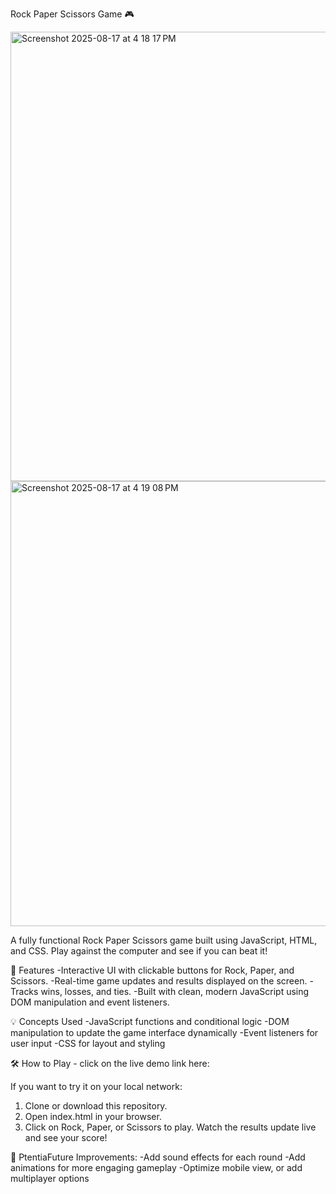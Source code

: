 Rock Paper Scissors Game 🎮

<img width="1436" height="719" alt="Screenshot 2025-08-17 at 4 18 17 PM" src="https://github.com/user-attachments/assets/18b6b2d1-3480-48fd-8548-d39176df2eaf" />
<img width="1439" height="712" alt="Screenshot 2025-08-17 at 4 19 08 PM" src="https://github.com/user-attachments/assets/6ec9db6a-abe6-493a-bcb8-0b63f5799d3a" />


A fully functional Rock Paper Scissors game built using JavaScript, HTML, and CSS. Play against the computer and see if you can beat it!

🎯 Features
-Interactive UI with clickable buttons for Rock, Paper, and Scissors.
-Real-time game updates and results displayed on the screen.
-Tracks wins, losses, and ties.
-Built with clean, modern JavaScript using DOM manipulation and event listeners.

💡 Concepts Used
-JavaScript functions and conditional logic
-DOM manipulation to update the game interface dynamically
-Event listeners for user input
-CSS for layout and styling

🛠️ How to Play - click on the live demo link here: 

If you want to try it on your local network:
1. Clone or download this repository.
2. Open index.html in your browser.
3. Click on Rock, Paper, or Scissors to play.
Watch the results update live and see your score!

🚀 PtentiaFuture Improvements:
-Add sound effects for each round
-Add animations for more engaging gameplay
-Optimize mobile view, or add multiplayer options
